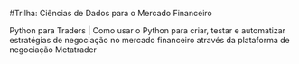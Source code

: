  #Trilha: Ciências de Dados para o Mercado Financeiro 
 
Python para Traders |  Como usar o Python para criar, testar e automatizar estratégias de negociação no mercado financeiro através da plataforma de negociação Metatrader
